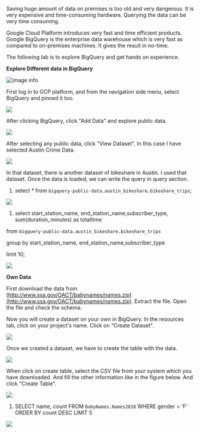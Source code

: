 Saving huge amount of data on premises is too old and very dangerous. It is very expensive and time-consuming hardware. Querying the data can be very time consuming.

Google Cloud Platform introduces very fast and time efficient products. Google BigQuery is the enterprise data warehouse which is very fast as compared to on-premises machines. It gives the result in no-time.

The following lab is to explore BigQuery and get hands on experience.

**Explore Different data in BigQuery**

![image info](./Desktop/1.png)

First log in to GCP platform, and from the navigation side menu, select BigQuery and pinned it too.

![](RackMultipart20201001-4-1p3iabj_html_185694821e3a9f28.png)

After clicking BigQuery, click &quot;Add Data&quot; and explore public data.

![](RackMultipart20201001-4-1p3iabj_html_496b95cf7cfcc5ad.png)

After selecting any public data, click &quot;View Dataset&quot;. In this case I have selected Austin Crime Data.

![](RackMultipart20201001-4-1p3iabj_html_83f31abda8e32fc8.png)

In that dataset, there is another dataset of bikeshare in Austin. I used that dataset. Once the data is loaded, we can write the query in query section.

1. select \* from `bigquery-public-data.austin_bikeshare.bikeshare_trips`;

![](RackMultipart20201001-4-1p3iabj_html_ce3790f96b560dda.png)

1. select start\_station\_name, end\_station\_name,subscriber\_type, sum(duration\_minutes) as totaltime

from `bigquery-public-data.austin_bikeshare.bikeshare_trips`

group by start\_station\_name, end\_station\_name,subscriber\_type

limit 10;

![](RackMultipart20201001-4-1p3iabj_html_907a668ad0a68004.png)

**Own Data**

First download the data from [http://www.ssa.gov/OACT/babynames/names.zip](http://www.ssa.gov/OACT/babynames/names.zip). Extract the file. Open the file and check the schema.

Now you will create a dataset on your own in BigQuery. In the resources tab, click on your project&#39;s name. Click on &quot;Create Dataset&quot;.

![](RackMultipart20201001-4-1p3iabj_html_dfcca58341f2d8a0.png)

Once we created a dataset, we have to create the table with the data.

![](RackMultipart20201001-4-1p3iabj_html_d2bf831714e32811.png)

When click on create table, select the CSV file from your system which you have downloaded. And fill the other information like in the figure below. And click &quot;Create Table&quot;.

![](RackMultipart20201001-4-1p3iabj_html_84094d869eb6744.png)

1. SELECT name, count FROM `BabyNames.Names2018` WHERE gender = &#39;F&#39; ORDER BY count DESC LIMIT 5

![](RackMultipart20201001-4-1p3iabj_html_4980688b8ef6a9fe.png)
